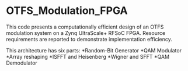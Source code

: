 # OTFS_Modulation_FPGA
This code presents a computationally efficient design of an OTFS modulation system on a Zynq UltraScale+ RFSoC FPGA. Resource requirements are reported to demonstrate implementation efficiency. 

This architecture has six parts:
*Random-Bit Generator
*QAM Modulator
*Array reshaping
*ISFFT and Heisenberg
*Wigner and SFFT
*QAM Demodulator
